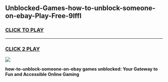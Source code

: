
## Unblocked-Games-how-to-unblock-someone-on-ebay-Play-Free-9lffl
<h3>
<a href="https://premium76.site?title=how-to-unblock-someone-on-ebay&ref=19M">CLICK TO PLAY</a></h3>
<hr>

<h3>
<a href="https://premium76.site?title=how-to-unblock-someone-on-ebay&ref=19M">CLICK 2 PLAY</a>
  
</h3>

<a href="https://premium76.site?title=how-to-unblock-someone-on-ebay&ref=19M"><img src="https://clearcache.store/games.png"></a>


**how-to-unblock-someone-on-ebay games unblocked: Your Gateway to Fun and Accessible Online Gaming**
